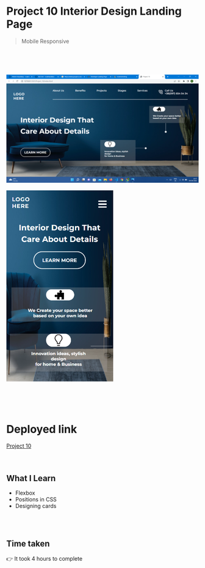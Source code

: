 # Project 10 Interior Design Landing Page

> Mobile Responsive

<br>
<br>
<br>

![Project 9](/project10.png)
<br>
<br>
<img src="https://github.com/Pritika17/Project-10_Interior_Design_Landing_Page/blob/main/p10_responsive.png" height="500px" />

<br>
<br>
<br>

# Deployed link

[Project 10](https://interior-design-web-page.netlify.app/ "project link")
<br>
<br>
<br>

## What I Learn

* Flexbox
* Positions in CSS
* Designing cards

 <br>
 <br>

## Time taken 
👉 It took 4 hours to complete

